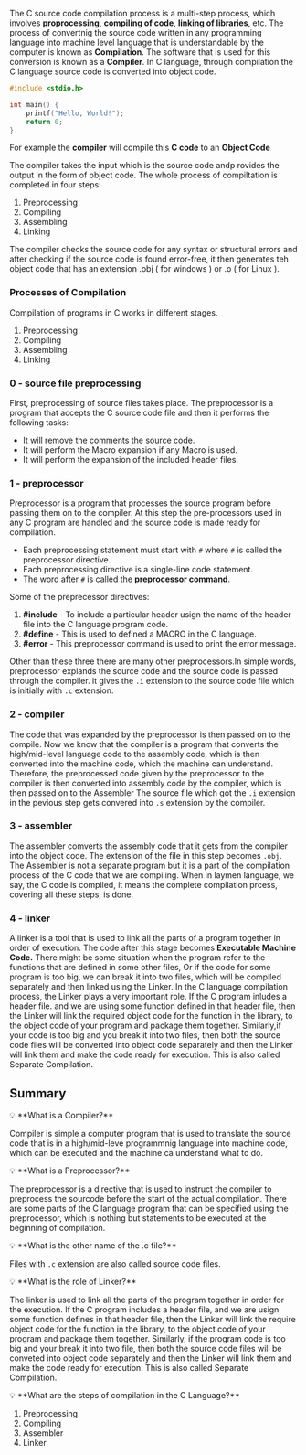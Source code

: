 The C source code compilation process is a multi-step process, which involves **proprocessing**, **compiling of code**, **linking of libraries**, etc. The process of convertnig the source code written in any programming language into machine level language that is understandable by the computer is known as **Compilation**. The software that is used for this conversion is known as a **Compiler**.
In C language, through compilation the C language source code is converted into object code.

```c
#include <stdio.h>

int main() {
	printf("Hello, World!");
	return 0;
}
```
For example the **compiler** will compile this **C code** to an **Object Code**

The compiler takes the input which is the source code andp rovides the output in the form of object code. The whole process of compiltation is completed in four steps:

1. Preprocessing
2. Compiling
3. Assembling
4. Linking

The compiler checks the source code for any syntax  or structural errors and after checking if the source code is found error-free, it then generates teh object code that has an extension .obj ( for windows ) or .o ( for Linux ).

### Processes of Compilation

Compilation of programs in C works in different stages.

1. Preprocessing
2. Compiling
3. Assembling
4. Linking

### 0 - source file preprocessing
First, preprocessing of source files takes place. The preprocessor is a program that accepts the C source code file and then it performs the following tasks:

- It will remove the comments the source code.
- It will perform the Macro expansion if any Macro is used.
- It will perform the expansion of the included header files.

### 1 - preprocessor
Preprocessor is a program that processes the source program before passing them on to the compiler. At this step the pre-processors used in any C program are handled and the source code is made ready for compilation.

- Each preprocessing statement must start with `#` where `#` is called the preprocessor directive.
- Each preprocessing directive is a single-line code statement.
- The word after `#` is called the **preprocessor command**.

Some of the preprecessor directives:

1. **#include** - To include a particular header usign the name of the header file into the C language program code.
2. **#define** - This is used to defined a MACRO in the C language.
3. **#error** - This preprocessor command is used to print the error message.

Other than these three there are many other preprocessors.In simple words, preprocessor explands the source code and the source code is passed through the compiler. it gives the `.i` extension to the source code file which is initially with `.c` extension.

### 2 - compiler
The code that was expanded by the preprocessor is then passed on to the compile. Now we know that the compiler is a program that converts the high/mid-level language code to the assembly code, which is then converted into the machine code, which the machine can understand. Therefore, the preprocessed code given by the preprocessor to the compiler is then converted into assembly code by the compiler, which is then passed on to the Assembler The source file which got the `.i` extension in the pevious step gets convered into `.s` extension by the compiler.

### 3 - assembler
The assembler comverts the assembly code that it gets from the compiler into the object code. The extension of the file in this step becomes `.obj`. The Assembler is not a separate program but it is a part of the compilation process of the C code that we are compiling. When in laymen language, we say, the C code is compiled, it means the complete compilation prcess, covering all these steps, is done.

### 4 - linker
A linker is a tool that is used to link all the parts of a program together in order of execution. The code after this stage becomes **Executable Machine Code.** There might be some situation when the program refer to the functions that are defined in some other files, Or if the code for some program is too big, we can break it into two files, which will be compiled separately and then linked using the Linker. In the C language compilation process, the Linker plays a very important role. If the C program inludes a header file. and we are using some function defined in that header file, then the Linker will link the required object code for the function in the library, to the object code of your program and package them together. Similarly,if your code is too big and you break it into two files, then both the source code files will be converted into object code separately and then the Linker will link them and make the code ready for execution. This is also called Separate Compilation.

## Summary

<aside> 💡 **What is a Compiler?**

</aside>

Compiler is simple a computer program that is used to translate the source code that is in a high/mid-leve programmnig language into machine code, which can be executed and the machine ca understand what to do.

<aside> 💡 **What is a Preprocessor?**

</aside>

The preprocessor is a directive that is used to instruct the compiler to preprocess the sourcode before the start of the actual compilation. There are some parts of the C language program that can be specified using the preprocessor, which is nothing but statements to be executed at the beginning of compilation.

<aside> 💡 **What is the other name of the .c file?**

</aside>

Files with `.c` extension are also called source code files.

<aside> 💡 **What is the role of Linker?**

</aside>

The linker is used to link all the parts of the program together in order for the execution. If the C program includes a header file, and we are usign some function defines in that header file, then the Linker will link the require object code for the function in the library, to the object code of your program and package them together. Similarly, if the program code is too big and your break it into two file, then both the source code files will be conveted into object code separately and then the Linker will link them and make the code ready for execution. This is also called Separate Compilation.

<aside> 💡 **What are the steps of compilation in the C Language?**

</aside>

1. Preprocessing
2. Compiling
3. Assembler
4. Linker